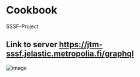 # Cookbook
SSSF-Project
## Link to server https://jtm-sssf.jelastic.metropolia.fi/graphql
![image](https://user-images.githubusercontent.com/33052692/116916987-b7751280-ac56-11eb-86a4-d3a60c1123a4.png)
